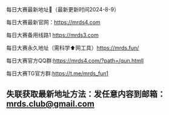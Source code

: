 每日大赛最新地址👋（最新更新时间2024-8-9）

每日大赛最新官网：https://mrds4.com

每日大赛备用线路1 https://mrds3.com

每日大赛永久地址（需科学⬆️网工具）https://mrds.fun/

每日大赛官方QQ群:https://mrds4.com/?path=/qun.htmll

每日大赛TG官方群:https://t.me/mrds_fun1

失联获取最新地址方法：发任意内容到邮箱：mrds.club@gmail.com
-----------------------------------------------------------------------------------------------------------------------------


